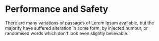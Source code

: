 # Performance and Safety

There are many variations of passages of Lorem Ipsum available,
but the majority have suffered alteration in some form, by
injected humour, or randomised words which don&apos;t look even
slightly believable.